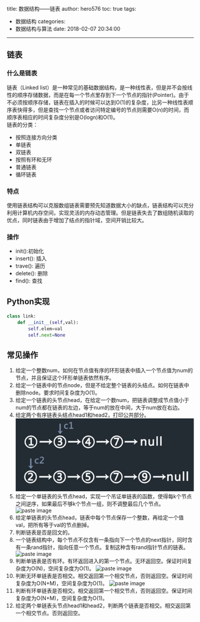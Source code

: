 title: 数据结构——链表
author: hero576
toc: true
tags:
  - 数据结构
categories:
  - 数据结构与算法
date: 2018-02-07 20:34:00
---
## 链表
### 什么是链表

链表（Linked list）是一种常见的基础数据结构，是一种线性表，但是并不会按线性的顺序存储数据，而是在每一个节点里存到下一个节点的指针(Pointer)。由于不必须按顺序存储，链表在插入的时候可以达到O(1)的复杂度，比另一种线性表顺序表快得多，但是查找一个节点或者访问特定编号的节点则需要O(n)的时间，而顺序表相应的时间复杂度分别是O(logn)和O(1)。  
链表的分类：
- 按照连接方向分类
 - 单链表
 - 双链表
- 按照有环和无环
 - 普通链表
 - 循环链表
 

### 特点

使用链表结构可以克服数组链表需要预先知道数据大小的缺点，链表结构可以充分利用计算机内存空间，实现灵活的内存动态管理。但是链表失去了数组随机读取的优点，同时链表由于增加了结点的指针域，空间开销比较大。

### 操作

- init():初始化
- insert(): 插入
- trave(): 遍历
- delete(): 删除
- find(): 查找

## Python实现
```python
class link:
    def __init__(self,val):
        self.elem=val
        self.next=None
```
## 常见操作
1. 给定一个整数num，如何在节点值有序的环形链表中插入一个节点值为num的节点，并且保证这个环形单链表依然有序。
2. 给定一个链表中的节点node，但是不给定整个链表的头结点。如何在链表中删除node。要求时间复杂度为O(1)。
3. 给定一个链表的头节点head，在给定一个数num，把链表调整成节点值小于num的节点都在链表的左边，等于num的放在中间，大于num放在右边。
4. 给定两个有序链表头结点head1和head2，打印公共部分。
![upload successful](/images/pasted-25.png)
5. 给定一个单链表的头节点head，实现一个吊证单链表的函数，使得每k个节点之间逆序，如果最后不够k个节点一组，则不调整最后几个节点。
![paste image](http://p8cigu7up.bkt.clouddn.com/1526460109134k2s3tag1.png?imageslim)
6. 给定单链表的头节点head，链表中每个节点保存一个整数，再给定一个值val，把所有等于val的节点删掉。
7. 判断链表是否是回文的。
8. 一个链表结构中，每个节点不仅含有一条指向下一个节点的next指针，同时含有一条rand指针，指向任意一个节点。复制这种含有rand指针节点的链表。
![paste image](http://p8cigu7up.bkt.clouddn.com/1526460604747l3tqxivj.png?imageslim)
9. 判断单链表是否有环。有环返回进入的第一个节点。无环返回空。保证时间复杂度为O(N)，空间复杂度为O(1)。
![paste image](http://p8cigu7up.bkt.clouddn.com/15264607548471fkwegu1.png?imageslim)
10. 判断无环单链表是否相交。相交返回第一个相交节点，否则返回空。保证时间复杂度为O(N+M)，空间复杂度为O(1)。
![paste image](http://p8cigu7up.bkt.clouddn.com/1526460879877rdkos969.png?imageslim)
11. 判断有环单链表是否相交。相交返回第一个相交节点，否则返回空。保证时间复杂度为O(N+M)，空间复杂度为O(1)。
12. 给定两个单链表头节点head1和head2，判断两个链表是否相交。相交返回第一个相交节点。否则返回空。